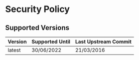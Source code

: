 # Security Policy

## Supported Versions

Version | Supported Until | Last Upstream Commit
--- | --- | ---
latest | 30/06/2022 | 21/03/2016

